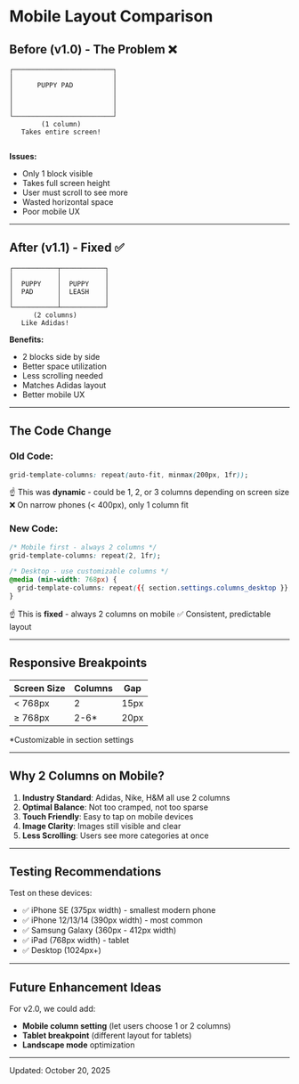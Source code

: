 # Mobile Layout Comparison

## Before (v1.0) - The Problem ❌

```
┌─────────────────────────┐
│                         │
│      PUPPY PAD          │
│                         │
│                         │
│                         │
└─────────────────────────┘
        (1 column)
   Takes entire screen!


```

**Issues:**
- Only 1 block visible
- Takes full screen height
- User must scroll to see more
- Wasted horizontal space
- Poor mobile UX

---

## After (v1.1) - Fixed ✅

```
┌───────────┬───────────┐
│           │           │
│  PUPPY    │  PUPPY    │
│  PAD      │  LEASH    │
│           │           │
└───────────┴───────────┘
      (2 columns)
   Like Adidas!
```

**Benefits:**
- 2 blocks side by side
- Better space utilization
- Less scrolling needed
- Matches Adidas layout
- Better mobile UX

---

## The Code Change

### Old Code:
```css
grid-template-columns: repeat(auto-fit, minmax(200px, 1fr));
```
☝️ This was **dynamic** - could be 1, 2, or 3 columns depending on screen size
❌ On narrow phones (< 400px), only 1 column fit

### New Code:
```css
/* Mobile first - always 2 columns */
grid-template-columns: repeat(2, 1fr);

/* Desktop - use customizable columns */
@media (min-width: 768px) {
  grid-template-columns: repeat({{ section.settings.columns_desktop }}, 1fr);
}
```
☝️ This is **fixed** - always 2 columns on mobile
✅ Consistent, predictable layout

---

## Responsive Breakpoints

| Screen Size | Columns | Gap   |
|-------------|---------|-------|
| < 768px     | 2       | 15px  |
| ≥ 768px     | 2-6*    | 20px  |

*Customizable in section settings

---

## Why 2 Columns on Mobile?

1. **Industry Standard**: Adidas, Nike, H&M all use 2 columns
2. **Optimal Balance**: Not too cramped, not too sparse
3. **Touch Friendly**: Easy to tap on mobile devices
4. **Image Clarity**: Images still visible and clear
5. **Less Scrolling**: Users see more categories at once

---

## Testing Recommendations

Test on these devices:
- ✅ iPhone SE (375px width) - smallest modern phone
- ✅ iPhone 12/13/14 (390px width) - most common
- ✅ Samsung Galaxy (360px - 412px width)
- ✅ iPad (768px width) - tablet
- ✅ Desktop (1024px+)

---

## Future Enhancement Ideas

For v2.0, we could add:
- **Mobile column setting** (let users choose 1 or 2 columns)
- **Tablet breakpoint** (different layout for tablets)
- **Landscape mode** optimization

---

Updated: October 20, 2025
